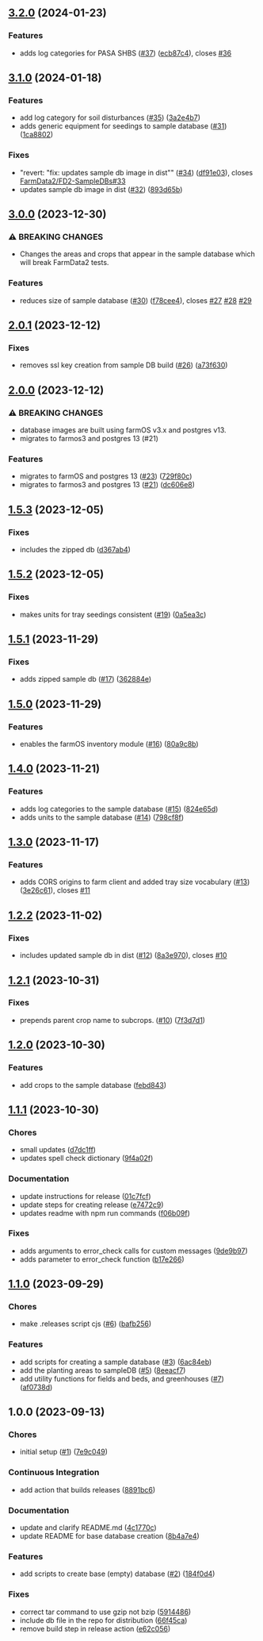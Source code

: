 ## [3.2.0](https://github.com/FarmData2/FD2-SampleDBs/compare/v3.1.0...v3.2.0) (2024-01-23)


### Features

* adds log categories for PASA SHBS ([#37](https://github.com/FarmData2/FD2-SampleDBs/issues/37)) ([ecb87c4](https://github.com/FarmData2/FD2-SampleDBs/commit/ecb87c40db2bb8b340c96179c3d2c37cfebff2ab)), closes [#36](https://github.com/FarmData2/FD2-SampleDBs/issues/36)

## [3.1.0](https://github.com/FarmData2/FD2-SampleDBs/compare/v3.0.0...v3.1.0) (2024-01-18)


### Features

* add log category for soil disturbances ([#35](https://github.com/FarmData2/FD2-SampleDBs/issues/35)) ([3a2e4b7](https://github.com/FarmData2/FD2-SampleDBs/commit/3a2e4b7d91a843b6892ace81eff88faeee55fc38))
* adds generic equipment for seedings to sample database ([#31](https://github.com/FarmData2/FD2-SampleDBs/issues/31)) ([1ca8802](https://github.com/FarmData2/FD2-SampleDBs/commit/1ca880217688c04f466e17a3002de8aa8e648293))


### Fixes

* "revert: "fix: updates sample db image in dist"" ([#34](https://github.com/FarmData2/FD2-SampleDBs/issues/34)) ([df91e03](https://github.com/FarmData2/FD2-SampleDBs/commit/df91e039e659b07bdb730ba9f13992797ab03eb9)), closes [FarmData2/FD2-SampleDBs#33](https://github.com/FarmData2/FD2-SampleDBs/issues/33)
* updates sample db image in dist ([#32](https://github.com/FarmData2/FD2-SampleDBs/issues/32)) ([893d65b](https://github.com/FarmData2/FD2-SampleDBs/commit/893d65b84542d3b5d68e934e7028706b718c3d3b))

## [3.0.0](https://github.com/FarmData2/FD2-SampleDBs/compare/v2.0.1...v3.0.0) (2023-12-30)


### ⚠ BREAKING CHANGES

* Changes the areas and crops that appear in the sample
database which will break FarmData2 tests.

### Features

* reduces size of sample database ([#30](https://github.com/FarmData2/FD2-SampleDBs/issues/30)) ([f78cee4](https://github.com/FarmData2/FD2-SampleDBs/commit/f78cee4ec054dd66a324ac4fa241f60790c17442)), closes [#27](https://github.com/FarmData2/FD2-SampleDBs/issues/27) [#28](https://github.com/FarmData2/FD2-SampleDBs/issues/28) [#29](https://github.com/FarmData2/FD2-SampleDBs/issues/29)

## [2.0.1](https://github.com/FarmData2/FD2-SampleDBs/compare/v2.0.0...v2.0.1) (2023-12-12)


### Fixes

* removes ssl key creation from sample DB build ([#26](https://github.com/FarmData2/FD2-SampleDBs/issues/26)) ([a73f630](https://github.com/FarmData2/FD2-SampleDBs/commit/a73f6306b781f435c3f35fb120f7391a256debe8))

## [2.0.0](https://github.com/FarmData2/FD2-SampleDBs/compare/v1.5.3...v2.0.0) (2023-12-12)


### ⚠ BREAKING CHANGES

* database images are built using farmOS v3.x and
postgres v13.
* migrates to farmos3 and postgres 13 (#21)

### Features

* migrates to farmOS and postgres 13 ([#23](https://github.com/FarmData2/FD2-SampleDBs/issues/23)) ([729f80c](https://github.com/FarmData2/FD2-SampleDBs/commit/729f80c023ea74e45406bebd785cc713064c8569))
* migrates to farmos3 and postgres 13 ([#21](https://github.com/FarmData2/FD2-SampleDBs/issues/21)) ([dc606e8](https://github.com/FarmData2/FD2-SampleDBs/commit/dc606e82953e5357e7a32880774504534f9f42aa))

## [1.5.3](https://github.com/FarmData2/FD2-SampleDBs/compare/v1.5.2...v1.5.3) (2023-12-05)


### Fixes

* includes the zipped db ([d367ab4](https://github.com/FarmData2/FD2-SampleDBs/commit/d367ab4332a41d359fb183cd79b74f74fd81ab9e))

## [1.5.2](https://github.com/FarmData2/FD2-SampleDBs/compare/v1.5.1...v1.5.2) (2023-12-05)


### Fixes

* makes units for tray seedings consistent ([#19](https://github.com/FarmData2/FD2-SampleDBs/issues/19)) ([0a5ea3c](https://github.com/FarmData2/FD2-SampleDBs/commit/0a5ea3c06014fbee32e886b9c15c069c5033c6d4))

## [1.5.1](https://github.com/FarmData2/FD2-SampleDBs/compare/v1.5.0...v1.5.1) (2023-11-29)


### Fixes

* adds zipped sample db ([#17](https://github.com/FarmData2/FD2-SampleDBs/issues/17)) ([362884e](https://github.com/FarmData2/FD2-SampleDBs/commit/362884ec76698d127f6ad49137bee0766690a9d1))

## [1.5.0](https://github.com/FarmData2/FD2-SampleDBs/compare/v1.4.0...v1.5.0) (2023-11-29)


### Features

* enables the farmOS inventory module ([#16](https://github.com/FarmData2/FD2-SampleDBs/issues/16)) ([80a9c8b](https://github.com/FarmData2/FD2-SampleDBs/commit/80a9c8bfaeafb8cfd3fd207d87f9615ea143c978))

## [1.4.0](https://github.com/FarmData2/FD2-SampleDBs/compare/v1.3.0...v1.4.0) (2023-11-21)


### Features

* adds log categories to the sample database ([#15](https://github.com/FarmData2/FD2-SampleDBs/issues/15)) ([824e65d](https://github.com/FarmData2/FD2-SampleDBs/commit/824e65d0e6cd1f4d24d74f394655a0d95dd165fe))
* adds units to the sample database ([#14](https://github.com/FarmData2/FD2-SampleDBs/issues/14)) ([798cf8f](https://github.com/FarmData2/FD2-SampleDBs/commit/798cf8f6ac921779a717e344b55057f6abb25887))

## [1.3.0](https://github.com/FarmData2/FD2-SampleDBs/compare/v1.2.2...v1.3.0) (2023-11-17)


### Features

* adds CORS origins to farm client and added tray size vocabulary ([#13](https://github.com/FarmData2/FD2-SampleDBs/issues/13)) ([3e26c61](https://github.com/FarmData2/FD2-SampleDBs/commit/3e26c61500807584f9a6dffac7705bf7d3078a19)), closes [#11](https://github.com/FarmData2/FD2-SampleDBs/issues/11)

## [1.2.2](https://github.com/FarmData2/FD2-SampleDBs/compare/v1.2.1...v1.2.2) (2023-11-02)


### Fixes

* includes updated sample db in dist ([#12](https://github.com/FarmData2/FD2-SampleDBs/issues/12)) ([8a3e970](https://github.com/FarmData2/FD2-SampleDBs/commit/8a3e97040507058e70a87ac272955e6004852711)), closes [#10](https://github.com/FarmData2/FD2-SampleDBs/issues/10)

## [1.2.1](https://github.com/FarmData2/FD2-SampleDBs/compare/v1.2.0...v1.2.1) (2023-10-31)


### Fixes

* prepends parent crop name to subcrops. ([#10](https://github.com/FarmData2/FD2-SampleDBs/issues/10)) ([7f3d7d1](https://github.com/FarmData2/FD2-SampleDBs/commit/7f3d7d1b152ed24a7d7362148d5b84089e7a7c69))

## [1.2.0](https://github.com/FarmData2/FD2-SampleDBs/compare/v1.1.1...v1.2.0) (2023-10-30)


### Features

* add crops to the sample database ([febd843](https://github.com/FarmData2/FD2-SampleDBs/commit/febd8435e087b2223044ef9c41cf8d241221795b))

## [1.1.1](https://github.com/FarmData2/FD2-SampleDBs/compare/v1.1.0...v1.1.1) (2023-10-30)


### Chores

* small updates ([d7dc1ff](https://github.com/FarmData2/FD2-SampleDBs/commit/d7dc1ffae8ce0d9c6d58a6b1d642608794c05141))
* updates spell check dictionary ([9f4a02f](https://github.com/FarmData2/FD2-SampleDBs/commit/9f4a02f685c737d3d447c4cbbd5d7f6ff3acb4c4))


### Documentation

* update instructions for release ([01c7fcf](https://github.com/FarmData2/FD2-SampleDBs/commit/01c7fcf8951651e9c55f74ebdf945efe30e586b0))
* update steps for creating release ([e7472c9](https://github.com/FarmData2/FD2-SampleDBs/commit/e7472c9e896d6134a84768e093cea6100fdac6fb))
* updates readme with npm run commands ([f06b09f](https://github.com/FarmData2/FD2-SampleDBs/commit/f06b09f1450bcb7a03de8271fc7ad77b5c430763))


### Fixes

* adds arguments to error_check calls for custom messages ([9de9b97](https://github.com/FarmData2/FD2-SampleDBs/commit/9de9b9797673c25067721b37177b4723da076412))
* adds parameter to error_check function ([b17e266](https://github.com/FarmData2/FD2-SampleDBs/commit/b17e26615c879fa5fd34deb9eb1b80fcea94f8dd))

## [1.1.0](https://github.com/FarmData2/FD2-SampleDBs/compare/v1.0.0...v1.1.0) (2023-09-29)


### Chores

* make .releases script cjs ([#6](https://github.com/FarmData2/FD2-SampleDBs/issues/6)) ([bafb256](https://github.com/FarmData2/FD2-SampleDBs/commit/bafb2562b692dd17e383974244e6045785e0fd44))


### Features

* add scripts for creating a sample database ([#3](https://github.com/FarmData2/FD2-SampleDBs/issues/3)) ([6ac84eb](https://github.com/FarmData2/FD2-SampleDBs/commit/6ac84eb52039f8d7a7ae97283de51320c50a414b))
* add the planting areas to sampleDB ([#5](https://github.com/FarmData2/FD2-SampleDBs/issues/5)) ([8eeacf7](https://github.com/FarmData2/FD2-SampleDBs/commit/8eeacf78fcbbe8140babdb8256fc8c89b756d598))
* add utility functions for fields and beds, and greenhouses ([#7](https://github.com/FarmData2/FD2-SampleDBs/issues/7)) ([af0738d](https://github.com/FarmData2/FD2-SampleDBs/commit/af0738d44c8a79bed42e355aa7754777ed633c7a))

## 1.0.0 (2023-09-13)


### Chores

* initial setup ([#1](https://github.com/FarmData2/FD2-SampleDBs/issues/1)) ([7e9c049](https://github.com/FarmData2/FD2-SampleDBs/commit/7e9c049384490010a0f9a800073978465aef2bf4))


### Continuous Integration

* add action that builds releases ([8891bc6](https://github.com/FarmData2/FD2-SampleDBs/commit/8891bc6ab4509fb35609861dd4d4655ccc54245a))


### Documentation

* update and clarify README.md ([4c1770c](https://github.com/FarmData2/FD2-SampleDBs/commit/4c1770cf90cafe171b76171826f7a27dbdde10e7))
* update README for base database creation ([8b4a7e4](https://github.com/FarmData2/FD2-SampleDBs/commit/8b4a7e49706e7feb4dbcaff0be460fbab008f78c))


### Features

* add scripts to create base (empty) database ([#2](https://github.com/FarmData2/FD2-SampleDBs/issues/2)) ([184f0d4](https://github.com/FarmData2/FD2-SampleDBs/commit/184f0d4372edd50c24b4d44f51136c91f151be03))


### Fixes

* correct tar command to use gzip not bzip ([5914486](https://github.com/FarmData2/FD2-SampleDBs/commit/591448630ddd64f8f4589b14fb1ae572db90b0e9))
* include db file in the repo for distribution ([66f45ca](https://github.com/FarmData2/FD2-SampleDBs/commit/66f45ca1caefca653c1295541ad0b39056cf1913))
* remove build step in release action ([e62c056](https://github.com/FarmData2/FD2-SampleDBs/commit/e62c056abb1df33d8f2529a74b866c39bee43dc8))
